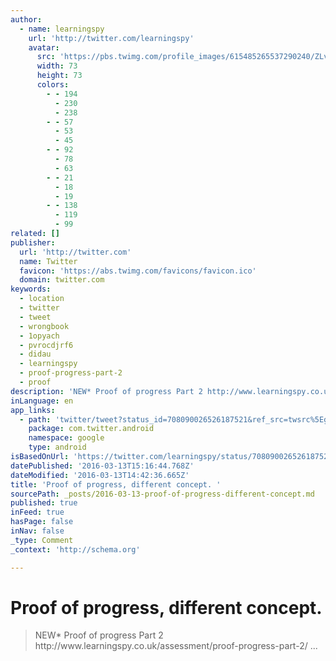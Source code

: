 ```yaml
---
author:
  - name: learningspy
    url: 'http://twitter.com/learningspy'
    avatar:
      src: 'https://pbs.twimg.com/profile_images/615485265537290240/ZLvXrX6N_bigger.jpg'
      width: 73
      height: 73
      colors:
        - - 194
          - 230
          - 238
        - - 57
          - 53
          - 45
        - - 92
          - 78
          - 63
        - - 21
          - 18
          - 19
        - - 138
          - 119
          - 99
related: []
publisher:
  url: 'http://twitter.com'
  name: Twitter
  favicon: 'https://abs.twimg.com/favicons/favicon.ico'
  domain: twitter.com
keywords:
  - location
  - twitter
  - tweet
  - wrongbook
  - 1opyach
  - pvrocdjrf6
  - didau
  - learningspy
  - proof-progress-part-2
  - proof
description: 'NEW* Proof of progress Part 2 http://www.learningspy.co.uk/assessment/proof-progress-part-2/ ...'
inLanguage: en
app_links:
  - path: 'twitter/tweet?status_id=708090026526187521&ref_src=twsrc%5Egoogle%7Ctwcamp%5Eandroidseo%7Ctwgr%5Estatus%7Ctwterm%5E708090026526187521'
    package: com.twitter.android
    namespace: google
    type: android
isBasedOnUrl: 'https://twitter.com/learningspy/status/708090026526187521'
datePublished: '2016-03-13T15:16:44.768Z'
dateModified: '2016-03-13T14:42:36.665Z'
title: 'Proof of progress, different concept. '
sourcePath: _posts/2016-03-13-proof-of-progress-different-concept.md
published: true
inFeed: true
hasPage: false
inNav: false
_type: Comment
_context: 'http://schema.org'

---
```

# Proof of progress, different concept. 
> 
> NEW&midast; Proof of progress Part 2 http&colon;&sol;&sol;www&period;learningspy&period;co&period;uk&sol;assessment&sol;proof-progress-part-2&sol; &period;&period;&period;